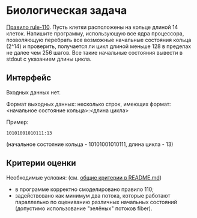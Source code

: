 # Биологическая задача

[Правило rule-110](https://en.wikipedia.org/wiki/Rule_110).
Пусть клетки расположены на кольце длиной 14 клеток.
Напишите программу, использующую все ядра процессора, позволяющую 
перебрать все возможные начальные состояния кольца (2^14) и проверить, получается ли цикл длиной меньше 128 
в пределах не далее чем 256 шагов.
Все такие начальные состояния вывести в stdout с указанием длины цикла.

## Интерфейс

Входных данных нет.

Формат выходных данных: несколько строк, имеющих формат:<начальное состояние кольца>:<длина цикла>

Пример:

```
10101001010111:13
```

(начальное состояние кольца - 10101001010111, длина цикла - 13)

## Критерии оценки

Необходимые условия:
(см. [общие критерии в README.md](../README.md))
- в программе корректно смоделировано правило 110;
- задействовано как минимум два потока, которые работают параллельно по оцениванию различных начальных состояний
(допустимо использование "зелёных" потоков fiber).
